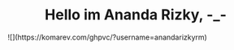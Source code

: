 
  <h1 align="center">Hello im Ananda Rizky, -_-</h1>
  ![](https://komarev.com/ghpvc/?username=anandarizkyrm)
                                                                                                                                                         
